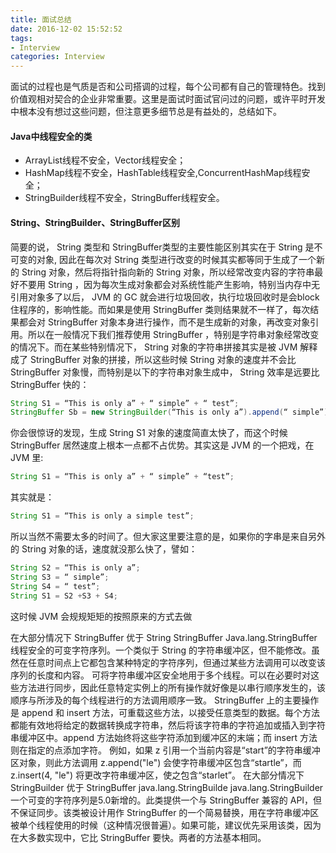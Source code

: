 ```yaml
---
title: 面试总结
date: 2016-12-02 15:52:52
tags:
- Interview
categories: Interview
---
```


面试的过程也是气质是否和公司搭调的过程，每个公司都有自己的管理特色。找到价值观相对契合的企业非常重要。这里是面试时面试官问过的问题，或许平时开发中根本没有想过这些问题，但注意更多细节总是有益处的，总结如下。

<!-- more -->

#### Java中线程安全的类

* ArrayList线程不安全，Vector线程安全；
* HashMap线程不安全，HashTable线程安全,ConcurrentHashMap线程安全；
* StringBuilder线程不安全，StringBuffer线程安全。

#### String、StringBuilder、StringBuffer区别

简要的说， String 类型和 StringBuffer类型的主要性能区别其实在于 String 是不可变的对象, 因此在每次对 String 类型进行改变的时候其实都等同于生成了一个新的 String 对象，然后将指针指向新的 String 对象，所以经常改变内容的字符串最好不要用 String ，因为每次生成对象都会对系统性能产生影响，特别当内存中无引用对象多了以后， JVM 的 GC 就会进行垃圾回收，执行垃圾回收时是会block住程序的，影响性能。而如果是使用 StringBuffer 类则结果就不一样了，每次结果都会对 StringBuffer 对象本身进行操作，而不是生成新的对象，再改变对象引用。所以在一般情况下我们推荐使用 StringBuffer ，特别是字符串对象经常改变的情况下。而在某些特别情况下， String 对象的字符串拼接其实是被 JVM 解释成了 StringBuffer 对象的拼接，所以这些时候 String 对象的速度并不会比 StringBuffer 对象慢，而特别是以下的字符串对象生成中， String 效率是远要比 StringBuffer 快的：

```Java
String S1 = “This is only a” + “ simple” + “ test”;
StringBuffer Sb = new StringBuilder(“This is only a”).append(“ simple”).append(“ test”);
```

 你会很惊讶的发现，生成 String S1 对象的速度简直太快了，而这个时候 StringBuffer 居然速度上根本一点都不占优势。其实这是 JVM 的一个把戏，在 JVM 里:

```Java
String S1 = “This is only a” + “ simple” + “test”;
```
 其实就是：

 ```Java
String S1 = “This is only a simple test”;
```
 所以当然不需要太多的时间了。但大家这里要注意的是，如果你的字串是来自另外的 String 对象的话，速度就没那么快了，譬如：

```Java
String S2 = “This is only a”;
String S3 = “ simple”;
String S4 = “ test”;
String S1 = S2 +S3 + S4;
```

这时候 JVM 会规规矩矩的按照原来的方式去做

在大部分情况下 StringBuffer 优于 String
StringBuffer
Java.lang.StringBuffer线程安全的可变字符序列。一个类似于 String 的字符串缓冲区，但不能修改。虽然在任意时间点上它都包含某种特定的字符序列，但通过某些方法调用可以改变该序列的长度和内容。
可将字符串缓冲区安全地用于多个线程。可以在必要时对这些方法进行同步，因此任意特定实例上的所有操作就好像是以串行顺序发生的，该顺序与所涉及的每个线程进行的方法调用顺序一致。
StringBuffer 上的主要操作是 append 和 insert 方法，可重载这些方法，以接受任意类型的数据。每个方法都能有效地将给定的数据转换成字符串，然后将该字符串的字符追加或插入到字符串缓冲区中。append 方法始终将这些字符添加到缓冲区的末端；而 insert 方法则在指定的点添加字符。
例如，如果 z 引用一个当前内容是“start”的字符串缓冲区对象，则此方法调用 z.append("le") 会使字符串缓冲区包含“startle”，而 z.insert(4, "le") 将更改字符串缓冲区，使之包含“starlet”。
在大部分情况下 StringBuilder 优于 StringBuffer
java.lang.StringBuilde
java.lang.StringBuilder一个可变的字符序列是5.0新增的。此类提供一个与 StringBuffer 兼容的 API，但不保证同步。该类被设计用作 StringBuffer 的一个简易替换，用在字符串缓冲区被单个线程使用的时候（这种情况很普遍）。如果可能，建议优先采用该类，因为在大多数实现中，它比 StringBuffer 要快。两者的方法基本相同。
